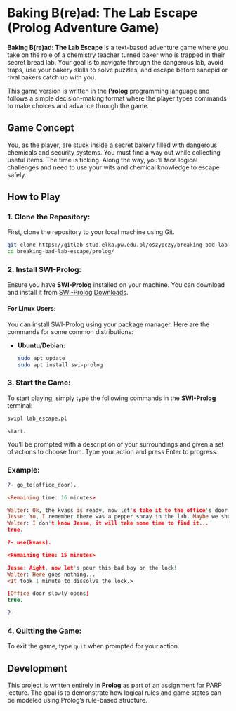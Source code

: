 # Baking B(re)ad: The Lab Escape (Prolog Adventure Game)

**Baking B(re)ad: The Lab Escape** is a text-based adventure game where you take on the role of a chemistry teacher turned baker who is trapped in their secret bread lab. Your goal is to navigate through the dangerous lab, avoid traps, use your bakery skills to solve puzzles, and escape before sanepid or rival bakers catch up with you.

This game version is written in the **Prolog** programming language and follows a simple decision-making format where the player types commands to make choices and advance through the game.

## Game Concept

You, as the player, are stuck inside a secret bakery filled with dangerous chemicals and security systems. You must find a way out while collecting useful items. The time is ticking. Along the way, you’ll face logical challenges and need to use your wits and chemical knowledge to escape safely.

## How to Play

### 1. Clone the Repository:
First, clone the repository to your local machine using Git.

```bash
git clone https://gitlab-stud.elka.pw.edu.pl/oszypczy/breaking-bad-lab-escape
cd breaking-bad-lab-escape/prolog/
```

### 2. Install SWI-Prolog:
Ensure you have **SWI-Prolog** installed on your machine. You can download and install it from [SWI-Prolog Downloads](https://www.swi-prolog.org/Download.html).

#### For Linux Users:
You can install SWI-Prolog using your package manager. Here are the commands for some common distributions:

- **Ubuntu/Debian:**
  ```bash
  sudo apt update
  sudo apt install swi-prolog
  ```

### 3. Start the Game:
To start playing, simply type the following commands in the **SWI-Prolog** terminal:

```bash
swipl lab_escape.pl
```

```prolog
start.
```

You’ll be prompted with a description of your surroundings and given a set of actions to choose from. Type your action and press Enter to progress.

### Example:
```prolog
?- go_to(office_door).

<Remaining time: 16 minutes>

Walter: Ok, the kvass is ready, now let's take it to the office's door.
Jesse: Yo, I remember there was a pepper spray in the lab. Maybe we should take it?
Walter: I don't know Jesse, it will take some time to find it...
true.

?- use(kvass).

<Remaining time: 15 minutes>

Jesse: Aight, now let's pour this bad boy on the lock!
Walter: Here goes nothing...
<It took 1 minute to dissolve the lock.>

[Office door slowly opens]
true.

?-
```

### 4. Quitting the Game:
To exit the game, type `quit` when prompted for your action.

## Development
This project is written entirely in **Prolog** as part of an assignment for PARP lecture. The goal is to demonstrate how logical rules and game states can be modeled using Prolog’s rule-based structure.